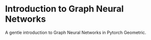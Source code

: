# Introduction to Graph Neural Networks
A gentle introduction to Graph Neural Networks in Pytorch Geometric.
